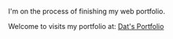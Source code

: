 I'm on the process of finishing my web portfolio.

Welcome to visits my portfolio at: <a href="https://nguyenductuandat-portfolio.netlify.app/">Dat's Portfolio</a>

